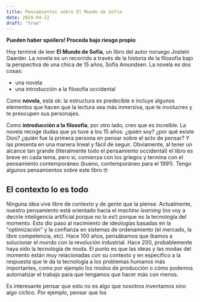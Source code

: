 ```yaml
---
title: Pensamientos sobre El Mundo de Sofía
date: 2024-04-22
draft: "true"
---
```


**Pueden haber spoilers! Proceda bajo riesgo propio**

Hoy terminé de leer **El Mundo de Sofía**, un libro del autor noruego Jostein Gaarder. La novela es un recorrido a través de la historia de la filosofía bajo la perspectiva de una chica de 15 años, Sofía Amundsen. La novela es dos cosas:
- una novela
- una introducción a la filosofía occidental

Como **novela**, está ok: la estructura es predecible e incluye algunos elementos que hacen que la lectura sea más inmersiva, que te involucres y te preocupen sus personajes.

Como **introducción a la filosofía**, por otro lado, creo que es increíble. La novela recoge dudas que yo tuve a los 15 años: ¿quién soy? ¿por qué existe Dios? ¿quién fue la primera persona en pensar sobre el acto de pensar? Y las presenta en una manera lineal y fácil de seguir. Obviamente, al tener un alcance tan grande (literalmente todo el pensamiento occidental) el libro es breve en cada tema, pero sí, comienza con los griegos y termina con el pensamiento contemporáneo (bueno, contemporáneo para el 1991). Tengo algunos pensamientos sobre este libro 🤓​

## El contexto lo es todo

Ninguna idea vive libre de contexto y de gente que la piense. Actualmente, nuestro pensamiento está orientado hacia el *machine learning* (no voy a decirle inteligencia artificial porque no lo es!) porque es la tecnología del momento. Esto dio paso al nacimiento de ideologías basadas en la "optimización" y la confianza en sistemas de ordenamiento (el mercado, la libre competencia, etc). Hace 100 años, pensábamos que íbamos a solucionar el mundo con la revolución industrial. Hace 200, probablemente haya sido la tecnología de moda. El punto es que las ideas y las modas del momento están muy relacionadas con su contexto y en específico a la respuesta que le da la tecnología a los problemas humanos más importantes, como por ejemplo los modos de producción o cómo podemos automatizar el trabajo para que tengamos que hacer más con menos.

Es interesante pensar que esto no es algo que nosotros inventamos sino algo cíclico. Por ejemplo, pensar que los 

